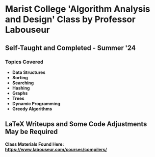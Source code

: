 # Marist College 'Algorithm Analysis and Design' Class by Professor Labouseur
## Self-Taught and Completed - Summer '24

### Topics Covered
- **Data Structures**
- **Sorting**
- **Searching**
- **Hashing**
- **Graphs**
- **Trees**
- **Dynamic Programming**
- **Greedy Algorithms**

  

## LaTeX Writeups and Some Code Adjustments May be Required

#### Class Materials Found Here: https://www.labouseur.com/courses/compilers/
